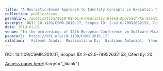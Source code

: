 ```yaml
---
title: "A Heuristic-Based Approach to Identify Concepts in Execution Traces"
collection: publications
permalink: /publication/2010-01-01-A-Heuristic-Based-Approach-to-Identify-Concepts-in-Execution-Traces
excerpt: 'DOI: 10.1109/CSMR.2010.17, Scopus ID: 2-s2.0-79952632153, Cited by: 20'
date: 2010-01-01
venue: 'In the proceedings of 14th European Conference on Software Maintenance and Reengineering, CSMR 2010, 15-18 March 2010, Madrid, Spain'
paperurl: 'https://doi.org/10.1109/CSMR.2010.17'
citation: ' Fatemeh Asadi,  Massimiliano Di,  Giuliano Antoniol,  Yann-Ga&quot;el Gu&apos;eh&apos;eneuc, &quot;A Heuristic-Based Approach to Identify Concepts in Execution Traces.&quot; In the proceedings of 14th European Conference on Software Maintenance and Reengineering, CSMR 2010, 15-18 March 2010, Madrid, Spain, 2010.'
---
```

DOI: 10.1109/CSMR.2010.17, Scopus ID: 2-s2.0-79952632153, Cited by: 20

[Access paper here](https://doi.org/10.1109/CSMR.2010.17){:target="_blank"}
